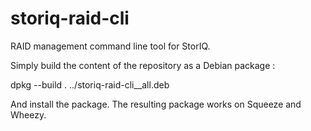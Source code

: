 storiq-raid-cli
===============

RAID management command line tool for StorIQ.

Simply build the content of the repository as a Debian package :

dpkg --build .  ../storiq-raid-cli_<version>_all.deb

And install the package. The resulting package works on Squeeze and Wheezy.
